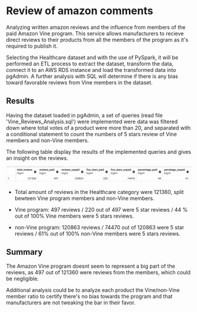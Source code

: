 # Review of amazon comments

Analyzing written amazon reviews and the influence from members of the paid Amazon Vine program. This service allows manufacturers to recieve direct reviews to their products from all the members of the program as it's required to publish it. 

Selecting the Healthcare dataset and with the use of PySpark, it will be performed an ETL process to extract the dataset, transform the data, connect it to an AWS RDS instance and load the transformed data into pgAdmin. A further analysis with SQL will determine if there is any bias toward favorable reviews from Vine members in the dataset.

## Results

Having the dataset loaded in pgAdmin, a set of queries (read file 'Vine_Reviews_Analysis.sql') were implemented were data was filtered down where total votes of a product were more than 20, and separated with a conditional statement to count the numbers of 5 stars review of Vine members and non-Vine members.

The following table display the results of the implemented queries and gives an insight on the reviews.

![M17_1.png](Images/M17_1.png)

- Total amount of reviews in the Healthcare category were 121360, split bewteen Vine program members and non-Vine members. 

- Vine program: 497 reviews / 220 out of 497 were 5 star reviews / 44 % out of 100% Vine members were 5 stars reviews.

- non-Vine program: 120863 reviews / 74470 out of 120863 were 5 star reviews / 61% out of 100% non-Vine members were 5 stars reviews. 


## Summary 

The Amazon Vine program doesnt seem to represent a big part of the reviews, as 497 out of 121360 were reviews from the members, which could be negligible. 

Additional analysis could be to analyze each product the Vine/non-Vine member ratio to certify there's no bias towards the program and that manufacturers are not tweaking the bar in their favor.
